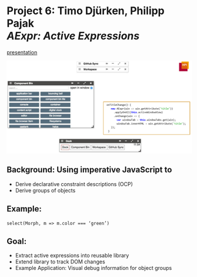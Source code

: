 # Project 6: Timo Djürken, Philipp Pajak	<br> *AExpr: Active Expressions*

<lively-import src="../_navigation.html"></lively-import>

[presentation](presentation.pdf)

![](figure.png)

## Background: Using imperative JavaScript to 
- Derive declarative constraint descriptions (OCP)
- Derive groups of objects

## Example: 

```JS
select(Morph, m => m.color === ‘green’)
```

## Goal: 
- Extract active expressions into reusable library 
- Extend library to track DOM changes 
- Example Application: Visual debug information for object groups